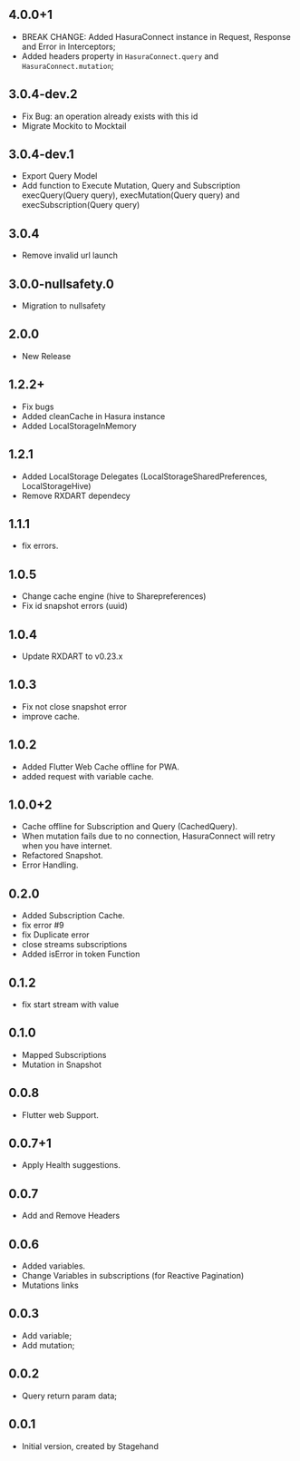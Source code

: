 ## 4.0.0+1
- BREAK CHANGE: Added HasuraConnect instance in Request, Response and Error in Interceptors;
- Added headers property in `HasuraConnect.query` and `HasuraConnect.mutation`;

## 3.0.4-dev.2
- Fix Bug: an operation already exists with this id
- Migrate Mockito to Mocktail

## 3.0.4-dev.1
- Export Query Model
- Add function to Execute Mutation, Query and Subscription execQuery(Query query), execMutation(Query query) and execSubscription(Query query)


## 3.0.4
- Remove  invalid url launch

## 3.0.0-nullsafety.0
- Migration to nullsafety

## 2.0.0
- New Release

## 1.2.2+
- Fix bugs
- Added cleanCache in Hasura instance
- Added LocalStorageInMemory


## 1.2.1
- Added LocalStorage Delegates (LocalStorageSharedPreferences, LocalStorageHive)
- Remove RXDART dependecy

## 1.1.1

- fix errors.

## 1.0.5

- Change cache engine (hive to Sharepreferences)
- Fix id snapshot errors (uuid)

## 1.0.4

- Update RXDART to v0.23.x

## 1.0.3

- Fix not close snapshot error
- improve cache.

## 1.0.2

- Added Flutter Web Cache offline for PWA.
- added request with variable cache.

## 1.0.0+2

- Cache offline for Subscription and Query (CachedQuery).
- When mutation fails due to no connection, HasuraConnect will retry when you have internet.
- Refactored Snapshot.
- Error Handling.

## 0.2.0

- Added Subscription Cache.
- fix error #9
- fix Duplicate error
- close streams subscriptions
- Added isError in token Function

## 0.1.2

- fix start stream with value

## 0.1.0

- Mapped Subscriptions
- Mutation in Snapshot

## 0.0.8

- Flutter web Support.

## 0.0.7+1

- Apply Health suggestions.

## 0.0.7

- Add and Remove Headers

## 0.0.6

- Added variables.
- Change Variables in subscriptions (for Reactive Pagination)
- Mutations links

## 0.0.3

- Add variable;
- Add mutation;

## 0.0.2

- Query return param data;

## 0.0.1

- Initial version, created by Stagehand
